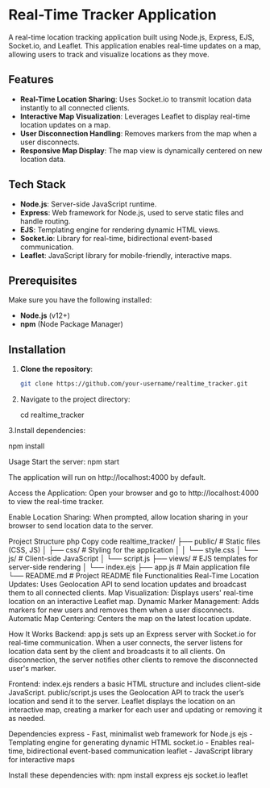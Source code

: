 # Real-Time Tracker Application

A real-time location tracking application built using Node.js, Express, EJS, Socket.io, and Leaflet. This application enables real-time updates on a map, allowing users to track and visualize locations as they move.

## Features

- **Real-Time Location Sharing**: Uses Socket.io to transmit location data instantly to all connected clients.
- **Interactive Map Visualization**: Leverages Leaflet to display real-time location updates on a map.
- **User Disconnection Handling**: Removes markers from the map when a user disconnects.
- **Responsive Map Display**: The map view is dynamically centered on new location data.

## Tech Stack

- **Node.js**: Server-side JavaScript runtime.
- **Express**: Web framework for Node.js, used to serve static files and handle routing.
- **EJS**: Templating engine for rendering dynamic HTML views.
- **Socket.io**: Library for real-time, bidirectional event-based communication.
- **Leaflet**: JavaScript library for mobile-friendly, interactive maps.

## Prerequisites

Make sure you have the following installed:

- **Node.js** (v12+)
- **npm** (Node Package Manager)

## Installation

1. **Clone the repository**:
   ```bash
   git clone https://github.com/your-username/realtime_tracker.git

2. Navigate to the project directory:

   cd realtime_tracker

3.Install dependencies:

  npm install


Usage
Start the server:
npm start

The application will run on http://localhost:4000 by default.

Access the Application: Open your browser and go to http://localhost:4000 to view the real-time tracker.

Enable Location Sharing: When prompted, allow location sharing in your browser to send location data to the server.

Project Structure
php
Copy code
realtime_tracker/
├── public/                 # Static files (CSS, JS)
│   ├── css/                # Styling for the application
│   │   └── style.css
│   └── js/                 # Client-side JavaScript
│       └── script.js
├── views/                  # EJS templates for server-side rendering
│   └── index.ejs
├── app.js                  # Main application file
└── README.md               # Project README file
Functionalities
Real-Time Location Updates: Uses Geolocation API to send location updates and broadcast them to all connected clients.
Map Visualization: Displays users' real-time location on an interactive Leaflet map.
Dynamic Marker Management: Adds markers for new users and removes them when a user disconnects.
Automatic Map Centering: Centers the map on the latest location update.


How It Works
Backend:
app.js sets up an Express server with Socket.io for real-time communication.
When a user connects, the server listens for location data sent by the client and broadcasts it to all clients.
On disconnection, the server notifies other clients to remove the disconnected user's marker.

Frontend:
index.ejs renders a basic HTML structure and includes client-side JavaScript.
public/script.js uses the Geolocation API to track the user’s location and send it to the server.
Leaflet displays the location on an interactive map, creating a marker for each user and updating or removing it as needed.

Dependencies
express - Fast, minimalist web framework for Node.js
ejs - Templating engine for generating dynamic HTML
socket.io - Enables real-time, bidirectional event-based communication
leaflet - JavaScript library for interactive maps

Install these dependencies with:
npm install express ejs socket.io leaflet

   
